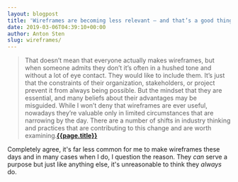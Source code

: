 ```yaml
---
layout: blogpost
title: 'Wireframes are becoming less relevant — and that’s a good thing'
date: 2019-03-06T04:39:10+00:00
author: Anton Sten
slug: wireframes/
---
```


>That doesn’t mean that everyone actually makes wireframes, but when someone admits they don’t it’s often in a hushed tone and without a lot of eye contact. They would like to include them. It’s just that the constraints of their organization, stakeholders, or project prevent it from always being possible. But the mindset that they are essential, and many beliefs about their advantages may be misguided. While I won’t deny that wireframes are ever useful, nowadays they’re valuable only in limited circumstances that are narrowing by the day. There are a number of shifts in industry thinking and practices that are contributing to this change and are worth examining.**[{{page.title}}](https://medium.com/@seandexter1/wireframes-are-becoming-less-relevant-and-thats-a-good-thing-e66b30724a27?ref=uxdesignweekly)**

Completely agree, it's far less common for me to make wireframes these days and in many cases when I do, I question the reason. They _can_ serve a purpose but just like anything else, it's unreasonable to think they _always_ do. 
